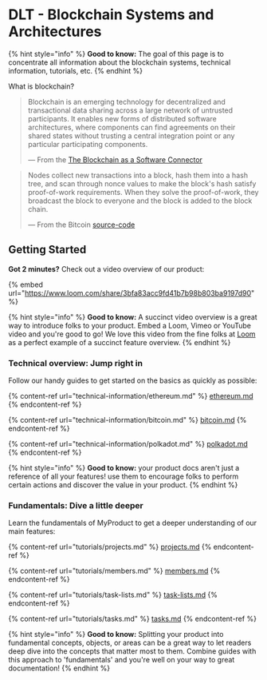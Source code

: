 # DLT - Blockchain Systems and Architectures

{% hint style="info" %}
**Good to know:** The goal of this page is to concentrate all information about the blockchain systems, technical information, tutorials, etc.&#x20;
{% endhint %}

What is blockchain?

> Blockchain is an emerging technology for decentralized and transactional data sharing across a large network of untrusted participants. It enables new forms of distributed software architectures, where components can find agreements on their shared states without trusting a central integration point or any particular participating components.
>
> — From the [The Blockchain as a Software Connector](https://ieeexplore.ieee.org/document/7516828)

> Nodes collect new transactions into a block, hash them into a hash tree, and scan through nonce values to make the block's hash satisfy proof-of-work requirements. When they solve the proof-of-work, they broadcast the block to everyone and the block is added to the block chain.
>
> — From the Bitcoin [source-code](https://github.com/bitcoin/bitcoin/blob/master/src/primitives/block.h)

## Getting Started

**Got 2 minutes?** Check out a video overview of our product:

{% embed url="https://www.loom.com/share/3bfa83acc9fd41b7b98b803ba9197d90" %}

{% hint style="info" %}
**Good to know:** A succinct video overview is a great way to introduce folks to your product. Embed a Loom, Vimeo or YouTube video and you're good to go! We love this video from the fine folks at [Loom](https://loom.com) as a perfect example of a succinct feature overview.
{% endhint %}

### Technical overview: Jump right in

Follow our handy guides to get started on the basics as quickly as possible:

{% content-ref url="technical-information/ethereum.md" %}
[ethereum.md](technical-information/ethereum.md)
{% endcontent-ref %}

{% content-ref url="technical-information/bitcoin.md" %}
[bitcoin.md](technical-information/bitcoin.md)
{% endcontent-ref %}

{% content-ref url="technical-information/polkadot.md" %}
[polkadot.md](technical-information/polkadot.md)
{% endcontent-ref %}

{% hint style="info" %}
**Good to know:** your product docs aren't just a reference of all your features! use them to encourage folks to perform certain actions and discover the value in your product.
{% endhint %}

### Fundamentals: Dive a little deeper

Learn the fundamentals of MyProduct to get a deeper understanding of our main features:

{% content-ref url="tutorials/projects.md" %}
[projects.md](tutorials/projects.md)
{% endcontent-ref %}

{% content-ref url="tutorials/members.md" %}
[members.md](tutorials/members.md)
{% endcontent-ref %}

{% content-ref url="tutorials/task-lists.md" %}
[task-lists.md](tutorials/task-lists.md)
{% endcontent-ref %}

{% content-ref url="tutorials/tasks.md" %}
[tasks.md](tutorials/tasks.md)
{% endcontent-ref %}

{% hint style="info" %}
**Good to know:** Splitting your product into fundamental concepts, objects, or areas can be a great way to let readers deep dive into the concepts that matter most to them. Combine guides with this approach to 'fundamentals' and you're well on your way to great documentation!
{% endhint %}

